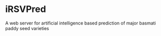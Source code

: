 # iRSVPred
A web server for artificial intelligence based prediction of major basmati paddy seed varieties
